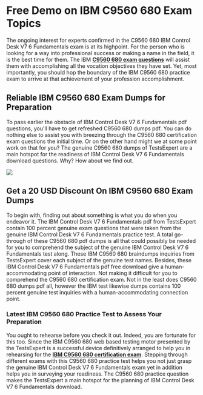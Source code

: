 # Free Demo on IBM C9560 680 Exam Topics
The ongoing interest for experts confirmed in the C9560 680 IBM Control Desk V7 6 Fundamentals exam is at its highpoint. For the person who is looking for a way into professional success or making a name in the field, it is the best time for them. The IBM <strong><a href="https://www.testsexpert.com/c9560-680"> C9560 680 exam questions</a></strong> will assist them with accomplishing all the vocation objectives they have set. Yet, most importantly, you should hop the boundary of the IBM C9560 680 practice exam to arrive at that achievement of your profession accomplishment.
## Reliable IBM C9560 680 Exam Dumps for Preparation
To pass earlier the obstacle of IBM Control Desk V7 6 Fundamentals pdf questions, you'll have to get refreshed C9560 680 dumps pdf. You can do nothing else to assist you with breezing through the C9560 680 certification exam questions the initial time. Or on the other hand might we at some point work on that for you? The genuine C9560 680 dumps of TestsExpert are a main hotspot for the readiness of IBM Control Desk V7 6 Fundamentals download questions. Why? How about we find out.
<p><a href="https://www.testsexpert.com/"><img src="https://scontent-otp1-1.xx.fbcdn.net/v/t39.30808-6/294733018_5274713332575916_7537854939785301843_n.png?_nc_cat=111&ccb=1-7&_nc_sid=730e14&_nc_ohc=2cDpyZhBoXgAX_DuLbf&_nc_ht=scontent-otp1-1.xx&oh=00_AT_Q31JHUIedExkHAMLkQdz6SaCX5WuObIpuzPlidMvjmA&oe=62EEC3B6" /></a></p>

## Get a 20 USD Discount On IBM C9560 680 Exam Dumps 
To begin with, finding out about something is what you do when you endeavor it. The IBM Control Desk V7 6 Fundamentals pdf from TestsExpert contain 100 percent genuine exam questions that were taken from the genuine IBM Control Desk V7 6 Fundamentals practice test. A total go-through of these C9560 680 pdf dumps is all that could possibly be needed for you to comprehend the subject of the genuine IBM Control Desk V7 6 Fundamentals test along. These IBM C9560 680 braindumps inquiries from TestsExpert cover each subject of the genuine test names. Besides, these IBM Control Desk V7 6 Fundamentals pdf free download give a human-accommodating point of interaction. Not making it difficult for you to comprehend the C9560 680 certification exam. Not in the least does C9560 680 dumps pdf all, however the IBM test likewise dumps contains 100 percent genuine test inquiries with a human-accommodating connection point.
### Latest IBM C9560 680 Practice Test to Assess Your Preparation
You ought to rehearse before you check it out. Indeed, you are fortunate for this too. Since the IBM C9560 680 web based testing motor presented by the TestsExpert is a successful device definitively arranged to help you in rehearsing for the <strong><a href="https://www.testsexpert.com/c9560-680"> IBM C9560 680 certification exam</a></strong>. Stepping through different exams with this C9560 680 practice test helps you not just grasp the genuine IBM Control Desk V7 6 Fundamentals exam yet in addition helps you in surveying your readiness. The C9560 680 practice question makes the TestsExpert a main hotspot for the planning of IBM Control Desk V7 6 Fundamentals download.

